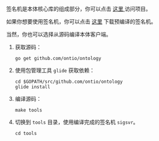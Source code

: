 
签名机是本体核心库的组成部分，你可以点击 [ 这里 ](https://github.com/ontio/ontology)访问项目。

如果你想要使用签名机，你可以点击 [这里](https://github.com/ontio/ontology/releases) 下载预编译的签名机。

当然，你也可以选择从源码编译本体客户端。

1. 获取源码：

   ```shell
   go get github.com/ontio/ontology
   ```

2. 使用包管理工具 `glide` 获取依赖：

   ```shell
   cd $GOPATH/src/github.com/ontio/ontology
   glide install
   ```

3. 编译源码：

   ```shell
   make tools
   ```

4. 切换到 `tools` 目录，使用编译完成的签名机 `sigsvr`。

    ```shell
    cd tools
    ```
